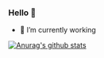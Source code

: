 ### Hello 👋

- 🔭 I’m currently working

[![Anurag's github stats](https://github-readme-stats.vercel.app/api?username=tyj-321&theme=onedark)](https://github.com/anuraghazra/github-readme-stats)
